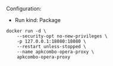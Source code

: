 Configuration:

* Run kind: Package
```shell
docker run -d \
    --security-opt no-new-privileges \
    -p 127.0.0.1:18080:18080 \
    --restart unless-stopped \
    --name apkcombo-opera-proxy \
    apkcombo-opera-proxy
```